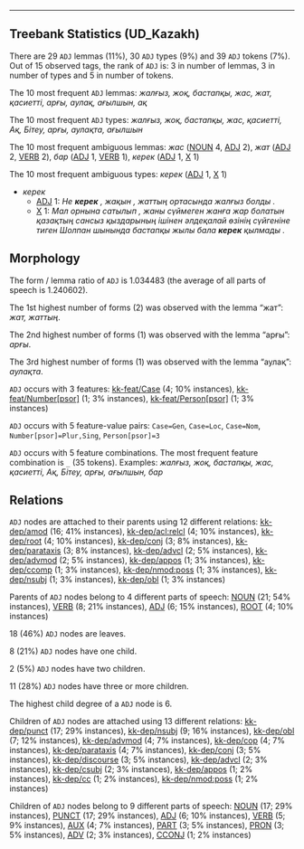 

--------------------------------------------------------------------------------

## Treebank Statistics (UD_Kazakh)

There are 29 `ADJ` lemmas (11%), 30 `ADJ` types (9%) and 39 `ADJ` tokens (7%).
Out of 15 observed tags, the rank of `ADJ` is: 3 in number of lemmas, 3 in number of types and 5 in number of tokens.

The 10 most frequent `ADJ` lemmas: <em>жалғыз, жоқ, бастапқы, жас, жат, қасиетті, арғы, аулақ, ағылшын, ақ</em>

The 10 most frequent `ADJ` types:  <em>жалғыз, жоқ, бастапқы, жас, қасиетті, Ақ, Бітеу, арғы, аулақта, ағылшын</em>

The 10 most frequent ambiguous lemmas: <em>жас</em> ([NOUN]() 4, [ADJ]() 2), <em>жат</em> ([ADJ]() 2, [VERB]() 2), <em>бар</em> ([ADJ]() 1, [VERB]() 1), <em>керек</em> ([ADJ]() 1, [X]() 1)

The 10 most frequent ambiguous types:  <em>керек</em> ([ADJ]() 1, [X]() 1)


* <em>керек</em>
  * [ADJ]() 1: <em>Не <b>керек</b> , жақын , жаттың ортасында жалғыз болды .</em>
  * [X]() 1: <em>Мал орнына сатылып , жаны сүймеген жанға жар болатын қазақтың сансыз қыздарының ішінен әлдеқалай өзінің сүйгеніне тиген Шолпан шынында бастапқы жылы бала <b>керек</b> қылмады .</em>

## Morphology

The form / lemma ratio of `ADJ` is 1.034483 (the average of all parts of speech is 1.240602).

The 1st highest number of forms (2) was observed with the lemma “жат”: <em>жат, жаттың</em>.

The 2nd highest number of forms (1) was observed with the lemma “арғы”: <em>арғы</em>.

The 3rd highest number of forms (1) was observed with the lemma “аулақ”: <em>аулақта</em>.

`ADJ` occurs with 3 features: [kk-feat/Case]() (4; 10% instances), [kk-feat/Number[psor]]() (1; 3% instances), [kk-feat/Person[psor]]() (1; 3% instances)

`ADJ` occurs with 5 feature-value pairs: `Case=Gen`, `Case=Loc`, `Case=Nom`, `Number[psor]=Plur,Sing`, `Person[psor]=3`

`ADJ` occurs with 5 feature combinations.
The most frequent feature combination is `_` (35 tokens).
Examples: <em>жалғыз, жоқ, бастапқы, жас, қасиетті, Ақ, Бітеу, арғы, ағылшын, бар</em>


## Relations

`ADJ` nodes are attached to their parents using 12 different relations: [kk-dep/amod]() (16; 41% instances), [kk-dep/acl:relcl]() (4; 10% instances), [kk-dep/root]() (4; 10% instances), [kk-dep/conj]() (3; 8% instances), [kk-dep/parataxis]() (3; 8% instances), [kk-dep/advcl]() (2; 5% instances), [kk-dep/advmod]() (2; 5% instances), [kk-dep/appos]() (1; 3% instances), [kk-dep/ccomp]() (1; 3% instances), [kk-dep/nmod:poss]() (1; 3% instances), [kk-dep/nsubj]() (1; 3% instances), [kk-dep/obl]() (1; 3% instances)

Parents of `ADJ` nodes belong to 4 different parts of speech: [NOUN]() (21; 54% instances), [VERB]() (8; 21% instances), [ADJ]() (6; 15% instances), [ROOT]() (4; 10% instances)

18 (46%) `ADJ` nodes are leaves.

8 (21%) `ADJ` nodes have one child.

2 (5%) `ADJ` nodes have two children.

11 (28%) `ADJ` nodes have three or more children.

The highest child degree of a `ADJ` node is 6.

Children of `ADJ` nodes are attached using 13 different relations: [kk-dep/punct]() (17; 29% instances), [kk-dep/nsubj]() (9; 16% instances), [kk-dep/obl]() (7; 12% instances), [kk-dep/advmod]() (4; 7% instances), [kk-dep/cop]() (4; 7% instances), [kk-dep/parataxis]() (4; 7% instances), [kk-dep/conj]() (3; 5% instances), [kk-dep/discourse]() (3; 5% instances), [kk-dep/advcl]() (2; 3% instances), [kk-dep/csubj]() (2; 3% instances), [kk-dep/appos]() (1; 2% instances), [kk-dep/cc]() (1; 2% instances), [kk-dep/nmod:poss]() (1; 2% instances)

Children of `ADJ` nodes belong to 9 different parts of speech: [NOUN]() (17; 29% instances), [PUNCT]() (17; 29% instances), [ADJ]() (6; 10% instances), [VERB]() (5; 9% instances), [AUX]() (4; 7% instances), [PART]() (3; 5% instances), [PRON]() (3; 5% instances), [ADV]() (2; 3% instances), [CCONJ]() (1; 2% instances)

